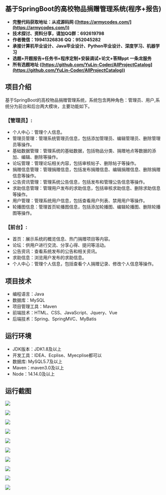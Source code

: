## 基于SpringBoot的高校物品捐赠管理系统(程序+报告)

- <b>完整代码获取地址：从戎源码网 ([https://armycodes.com/](https://armycodes.com/))</b>
- <b>技术探讨、资料分享，请加QQ群：692619798</b> 
- <b>作者微信：19941326836  QQ：952045282</b> 
- <b>承接计算机毕业设计、Java毕业设计、Python毕业设计、深度学习、机器学习</b>
- <b>选题+开题报告+任务书+程序定制+安装调试+论文+答辩ppt 一条龙服务</b>
- <b>所有选题地址 ([https://github.com/YuLin-Coder/AllProjectCatalog](https://github.com/YuLin-Coder/AllProjectCatalog)) </b>

## 项目介绍
基于SpringBoot的高校物品捐赠管理系统，系统包含两种角色：管理员、用户,系统分为前台和后台两大模块，主要功能如下。

### 【管理员】:
- 个人中心：管理个人信息。
- 管理员管理：管理系统管理员信息，包括添加管理员、编辑管理员、删除管理员等操作。
- 基础数据管理：管理系统的基础数据，包括物品分类、捐赠地点等数据的添加、编辑、删除等操作。
- 论坛管理：管理论坛相关内容，包括审核帖子、删除帖子等操作。
- 捐赠信息管理：管理捐赠信息，包括发布捐赠信息、编辑捐赠信息、删除捐赠信息等操作。
- 公告资讯管理：管理系统公告信息，包括发布和管理公告信息等操作。
- 求助信息管理：管理用户发布的求助信息，包括审核求助信息、删除求助信息等操作。
- 用户管理：管理系统用户信息，包括查看用户列表、禁用用户等操作。
- 轮播图信息：管理首页轮播图信息，包括添加轮播图、编辑轮播图、删除轮播图等操作。

### 【前台】:
- 首页：展示系统的概览信息、热门捐赠项目等内容。
- 论坛：供用户进行交流、分享心得、提问等活动。
- 公告资讯：查看系统发布的公告和相关资讯。
- 求助信息：浏览用户发布的求助信息。
- 个人中心：管理个人信息，包括查看个人捐赠记录、修改个人信息等操作。

## 项目技术
- 编程语言：Java
- 数据库：MySQL
- 项目管理工具：Maven
- 前端技术：HTML、CSS、JavaScript、Jquery、Vue
- 后端技术：Spring、SpringMVC、MyBatis

## 运行环境
- JDK版本：JDK1.8及以上
- 开发工具：IDEA、Ecplise、Myecplise都可以
- 数据库: MySQL5.7及以上
- Maven：maven3.0及以上
- Node：14.14.0及以上

## 运行截图
![](screenshot/1.png)

![](screenshot/2.png)

![](screenshot/3.png)

![](screenshot/4.png)

![](screenshot/5.png)

![](screenshot/6.png)

![](screenshot/7.png)

![](screenshot/8.png)

![](screenshot/9.png)

![](screenshot/10.png)
